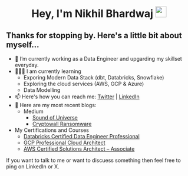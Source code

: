 <h1 align="center">Hey, I'm Nikhil Bhardwaj <img src="https://raw.githubusercontent.com/aemmadi/aemmadi/master/wave.gif" width="30px"></h1> 

## Thanks for stopping by. Here's a little bit about myself...


- 🔭 I’m currently working as a Data Engineer and upgarding my skillset everyday.
- 🧑🏻‍🏫 I am currently learning
   - Exporing Modern Data Stack (dbt, Databricks, Snowflake)
   - Exploring the cloud services (AWS, GCP & Azure)
   - Data Modelling
- 📫 Here's how you can reach me: [Twitter](https://twitter.com/bhardwaj_twts) | [LinkedIn](https://www.linkedin.com/in/nikhil-bhardwaj-6041a81ab/)
- 📝 Here are my most recent blogs:
   - Medium
     - [Sound of Universe](https://medium.com/@nikhilbhardwaj911/sound-of-universe-45e224544b39)
     - [Cryptowall Ransomware](https://medium.com/@nikhilbhardwaj911/cryptowall-ransomware-1c701e295153)
- My Certifications and Courses
  - [Databricks Certified Data Engineer Professional](https://credentials.databricks.com/95cfb21e-5df8-4e19-897c-fe4ba431032a#gs.5eupd6)
  - [GCP Professional Cloud Architect](https://google.accredible.com/f4727a27-171c-40c1-9fa9-5e4c721fa75c)
  - [AWS Certified Solutions Architect – Associate](https://www.credly.com/badges/fc2cf9af-06c1-4bdd-bc2a-5863c98f8738/linked_in_profile)
  
If you want to talk to me or want to discuess something then feel free to ping on LinkedIn or X.
  
